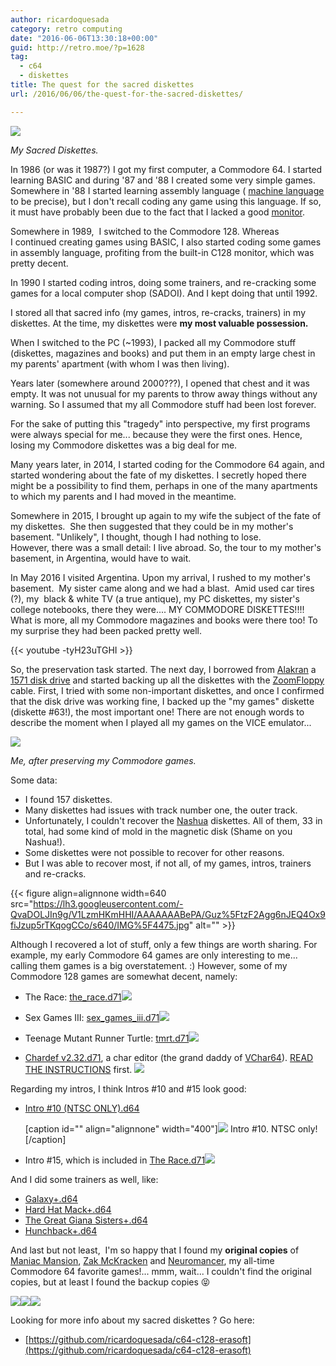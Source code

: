 ```yaml
---
author: ricardoquesada
category: retro computing
date: "2016-06-06T13:30:18+00:00"
guid: http://retro.moe/?p=1628
tag:
  - c64
  - diskettes
title: The quest for the sacred diskettes
url: /2016/06/06/the-quest-for-the-sacred-diskettes/

---
```

![](https://lh3.googleusercontent.com/-CyiUR_uBCvA/V1L3tHln8yI/AAAAAAABeQI/RUPbfTFPjHolle6UMjTUpgpJXK_y3SUNACCo/s400/IMG_4481.jpg)

*My Sacred Diskettes.*

In 1986 (or was it 1987?) I got my first computer, a Commodore 64. I started learning BASIC and during '87 and '88 I created some very simple games. Somewhere in '88 I started learning assembly language ( [machine language](http://www.webopedia.com/TERM/M/machine_language.html) to be precise), but I don't recall coding any game using this language. If so, it must have probably been due to the fact that I lacked a good [monitor](https://www.c64-wiki.com/index.php/Machine_Code_Monitor).

Somewhere in 1989,  I switched to the Commodore 128. Whereas I continued creating games using BASIC, I also started coding some games in assembly language, profiting from the built-in C128 monitor, which was pretty decent.

In 1990 I started coding intros, doing some trainers, and re-cracking some games for a local computer shop (SADOI). And I kept doing that until 1992.

I stored all that sacred info (my games, intros, re-cracks, trainers) in my diskettes. At the time, my diskettes were **my most valuable possession.**

When I switched to the PC (~1993), I packed all my Commodore stuff (diskettes, magazines and books) and put them in an empty large chest in my parents' apartment (with whom I was then living).

Years later (somewhere around 2000???), I opened that chest and it was empty. It was not unusual for my parents to throw away things without any warning. So I assumed that my all Commodore stuff had been lost forever.

For the sake of putting this "tragedy" into perspective, my first programs were always special for me... because they were the first ones. Hence, losing my Commodore diskettes was a big deal for me.

Many years later, in 2014, I started coding for the Commodore 64 again, and started wondering about the fate of my diskettes. I secretly hoped there might be a possibility to find them, perhaps in one of the many apartments to which my parents and I had moved in the meantime.

Somewhere in 2015, I brought up again to my wife the subject of the fate of my diskettes.  She then suggested that they could be in my mother's basement. "Unlikely", I thought, though I had nothing to lose. However, there was a small detail: I live abroad. So, the tour to my mother's basement, in Argentina, would have to wait.

In May 2016 I visited Argentina. Upon my arrival, I rushed to my mother's basement.  My sister came along and we had a blast.  Amid used car tires (?), my  black & white TV (a true antique), my PC diskettes, my sister's college notebooks, there they were.... MY COMMODORE DISKETTES!!!! What is more, all my Commodore magazines and books were there too! To my surprise they had been packed pretty well.

{{< youtube -tyH23uTGHI >}}

So, the preservation task started. The next day, I borrowed from [Alakran](http://csdb.dk/scener/?id=25064) a [1571 disk drive](https://en.wikipedia.org/wiki/Commodore_1571) and started backing up all the diskettes with the [ZoomFloppy](http://store.go4retro.com/zoomfloppy/) cable. First, I tried with some non-important diskettes, and once I confirmed that the disk drive was working fine, I backed up the "my games" diskette (diskette #63!), the most important one! There are not enough words to describe the moment when I played all my games on the VICE emulator...

![](https://lh3.googleusercontent.com/-x1VtU3d5EY8/V1NF1plbmVI/AAAAAAABeSE/nBZY5MthA4k7dGD7u_EsR2aPcKkKzIsNwCCo/s288/happy-cuteness-overload-l.png)

*Me, after preserving my Commodore games.*

Some data:

- I found 157 diskettes.
- Many diskettes had issues with track number one, the outer track.
- Unfortunately, I couldn't recover the [Nashua](http://www.nashuamedia.com/index.html) diskettes. All of them, 33 in total, had some kind of mold in the magnetic disk (Shame on you Nashua!).
- Some diskettes were not possible to recover for other reasons.
- But I was able to recover most, if not all, of my games, intros, trainers and re-cracks.

{{< figure align=alignnone width=640 src="https://lh3.googleusercontent.com/-QvaDOLJIn9g/V1LzmHKmHHI/AAAAAAABePA/Guz%5FtzF2Agg6nJEQ4Ox9fiJzup5rTKqogCCo/s640/IMG%5F4475.jpg" alt="" >}}

Although I recovered a lot of stuff, only a few things are worth sharing. For example, my early Commodore 64 games are only interesting to me... calling them games is a big overstatement. :) However, some of my Commodore 128 games are somewhat decent, namely:

- The Race: [the\_race.d71](https://github.com/ricardoquesada/c64-c128-erasoft/raw/master/disks/therace.d71)![](https://lh3.googleusercontent.com/-UKQUiz7j5as/V0kfZ57r3iI/AAAAAAABeHM/0nU6yGObTUcNXGxAiA6hFnOqnnq-GDTAQCCo/s400/Screen%2BShot%2B2016-05-28%2Bat%2B1.31.33%2BAM.png)

- Sex Games III: [sex\_games\_iii.d71](https://github.com/ricardoquesada/c64-c128-erasoft/raw/master/disks/sexgames3.d71)![](https://lh3.googleusercontent.com/-5kxKenFTm20/V0kZcaR5XYI/AAAAAAABeF0/WT7y2SbUaw8twqSDOGeX-CXMT5LZ-kIHACCo/s400/Screen%2BShot%2B2016-05-28%2Bat%2B1.05.37%2BAM.png)

- Teenage Mutant Runner Turtle: [tmrt.d71](https://github.com/ricardoquesada/c64-c128-erasoft/raw/master/disks/tmrt.d71)![](https://lh3.googleusercontent.com/-e6VavywLkJU/V0kcpISdRwI/AAAAAAABeGo/bq2TtbQKwfge7oc5NCX-J0UzRTWAaGRYgCCo/s400/Screen%2BShot%2B2016-05-28%2Bat%2B1.20.06%2BAM.png)
- [Chardef v2.32.d71](https://github.com/ricardoquesada/c64-c128-erasoft/raw/master/disks/chardef_232.d71), a char editor (the grand daddy of [VChar64](https://github.com/ricardoquesada/vchar64)). [READ THE INSTRUCTIONS](https://github.com/ricardoquesada/c64-c128-erasoft#chardef-v232) first.
  ![](https://lh3.googleusercontent.com/-LiSX52KJ-Ig/V0kegkZtp2I/AAAAAAABeG8/vU6keewyKHwfRjLeOdc7iy9M4YCkzw0cACCo/s400/Screen%2BShot%2B2016-05-28%2Bat%2B1.27.53%2BAM.png)

Regarding my intros, I think Intros #10 and #15 look good:

- [Intro #10 (NTSC ONLY).d64](https://github.com/ricardoquesada/c64-c128-erasoft/raw/master/disks/intro_10_NTSC_ONLY.d64)

  \[caption id="" align="alignnone" width="400"\]![](https://lh3.googleusercontent.com/-fOIeZv2pj1E/V1MP5ZrMuTI/AAAAAAABeRY/wN_iYnOQvDUEZonwP9Y9C6HrJofL3uNLwCCo/s400/Screen%2BShot%2B2016-06-04%2Bat%2B2.25.07%2BPM.png) Intro #10. NTSC only!\[/caption\]
- Intro #15, which is included in [The Race.d71](https://github.com/ricardoquesada/c64-c128-erasoft/raw/master/disks/therace.d71)![](https://lh3.googleusercontent.com/-0oABlr-9GGE/V1MVJhnY3XI/AAAAAAABeRo/Cd10LKLaRRgmdqmHyXiOpHI3iWvE0JPoQCCo/s400/Screen%2BShot%2B2016-06-04%2Bat%2B2.51.00%2BPM.png)

And I did some trainers as well, like:

- [Galaxy+.d64](https://github.com/ricardoquesada/c64-c128-erasoft/raw/master/disks/trainer-galaxy%2B%20ERA.d64)
- [Hard Hat Mack+.d64](https://github.com/ricardoquesada/c64-c128-erasoft/raw/master/disks/trainer-hardhatmack%2B%20ERA.d64)
- [The Great Giana Sisters+.d64](https://github.com/ricardoquesada/c64-c128-erasoft/raw/master/disks/trainer-gianasisters%2B%20ERA.d64)
- [Hunchback+.d64](https://github.com/ricardoquesada/c64-c128-erasoft/raw/master/disks/trainer-hunchback%2B%20ERA.d64)

And last but not least,  I'm so happy that I found my **original copies** of [Maniac Mansion](https://en.wikipedia.org/wiki/Maniac_Mansion), [Zak McKracken](https://en.wikipedia.org/wiki/Zak_McKracken_and_the_Alien_Mindbenders) and [Neuromancer](https://www.c64-wiki.com/index.php/Neuromancer), my all-time Commodore 64 favorite games!... mmm, wait... I couldn't find the original copies, but at least I found the backup copies 😝

![](https://lh3.googleusercontent.com/-52Ncbna-iNk/V1NaYpLFrgI/AAAAAAABeTI/06_6eJK8kX4mQeNp7Ei0Jc0QqvkOoaAAQCCo/s288/IMG_4485.jpg)![](https://lh3.googleusercontent.com/-bCx5Vn2mtm4/V1NHhqJp_1I/AAAAAAABeSc/vGwI50-Wvagm30EEkRPf7LleTCQsUbzqgCCo/s288/IMG_4483.jpg)![](https://lh3.googleusercontent.com/-4BfsoL3nSxs/V1NKcxaJfCI/AAAAAAABeSs/TFxBfhvFuJIFX_x9644XsZNE6VYniFpyQCCo/s288/IMG_4484.jpg)

Looking for more info about my sacred diskettes ? Go here:

- [https://github.com/ricardoquesada/c64-c128-erasoft](https://github.com/ricardoquesada/c64-c128-erasoft)
